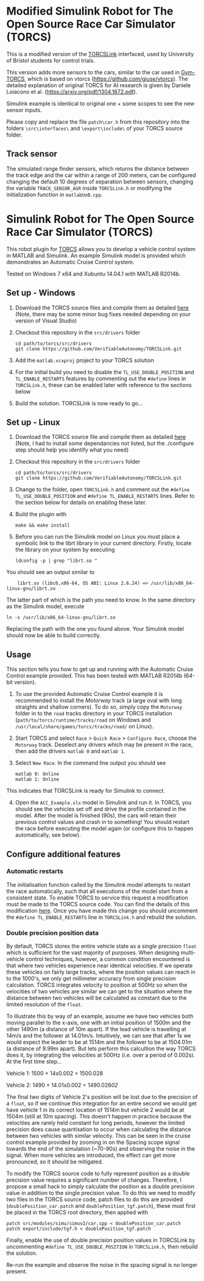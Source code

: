 # Modified Simulink Robot for The Open Source Race Car Simulator (TORCS)
This is a modified version of the [TORCSLink](https://github.com/VerifiableAutonomy/TORCSLink) interfaced, used by University of Bristol students for control trials.

This version adds more sensors to the cars, similar to the car used in [Gym-TORCS](https://github.com/ugo-nama-kun/gym_torcs), which is based on vtorcs (https://github.com/giuse/vtorcs). The detailed explanation of original TORCS for AI research is given by Daniele Loiacono et al. (https://arxiv.org/pdf/1304.1672.pdf).

Simulink example is identical to original one + some scopes to see the new sensor inputs.

Please copy and replace the file ```patch\car.h``` from this repository into the folders ```\src\interfaces\``` and ```\export\include\``` of your TORCS source folder.
## Track sensor
The simulated range finder sensors, which returns the distance between the track edge and the car within a range of 200 meters, can be configured changing the default 10 degrees of separation between sensors, changing the variable ```TRACK_SENSOR_AGR``` inside ```TORCSLink.h``` or modifying the initialization function in ```matlabUoB.cpp```.

# Simulink Robot for The Open Source Race Car Simulator (TORCS)
This robot plugin for [TORCS](http://torcs.sourceforge.net/) allows you to develop a vehicle control system in MATLAB and Simulink. An example Simulink model
is provided which demonstrates an Automatic Cruise Control system. 

Tested on Windows 7 x64 and Xubuntu 14.04.1 with MATLAB R2014b.

## Set up - Windows
1. Download the TORCS source files and compile them as detailed
[here](http://torcs.sourceforge.net/index.php?artid=3&name=Sections&op=viewarticle#linux-src-all-win) 
(Note, there may be some minor bug fixes needed depending on your version of Visual Studio)

2. Checkout this repository in the `src/drivers` folder

    ```
    cd path/to/torcs/src/drivers
    git clone https://github.com/VerifiableAutonomy/TORCSLink.git
    ```
    
3. Add the `matlab.vcxproj` project to your TORCS solution
4. For the initial build you need to disable the `TL_USE_DOUBLE_POSITION` and `TL_ENABLE_RESTARTS`
features by commenting out the `#define` lines in `TORCSLink.h`, these can be enabled later with reference to the sections
below

5. Build the solution. TORCSLink is now ready to go...

## Set up - Linux
1. Download the TORCS source file and compile them as detailed
[here](http://torcs.sourceforge.net/index.php?artid=3&name=Sections&op=viewarticle#linux-src-all)
(Note, I had to install some dependancies not listed, but the ./configure step should help you identify what you need)

2. Checkout this repository in the `src/drivers` folder

    ```
    cd path/to/torcs/src/drivers
    git clone https://github.com/VerifiableAutonomy/TORCSLink.git
    ```

3. Change to the folder, open `TORCSLink.h` and comment out the `#define TL_USE_DOUBLE_POSITION` and
`#define TL_ENABLE_RESTARTS` lines. Refer to the section below for details on enabling these later.

4. Build the plugin with

    ```
    make && make install
    ```

5. Before you can run the Simulink model on Linux you must place a symbolic link to the librt library in your current
directory. Firstly, locate the library on your system by executing

    ```
    ldconfig -p | grep "librt.so "
    ```

You should see an output similar to

    
        librt.so (libc6,x86-64, OS ABI: Linux 2.6.24) => /usr/lib/x86_64-linux-gnu/librt.so
    

The latter part of which is the path you need to know. In the same directory as the Simulink model, execute

    
    ln -s /usr/lib/x86_64-linux-gnu/librt.so
    

Replacing the path with the one you found above. Your Simulink model should now be able to build correctly.


## Usage
This section tells you how to get up and running with the Automatic Cruise Control example provided. This has been tested
with MATLAB R2014b (64-bit version).

1. To use the provided Automatic Cruise Control example it is recommended to install the *Motorway* track
    (a large oval with long straights and shallow corners). To do so, simply copy the `Motorway` folder
    in to the `road` tracks directory in your TORCS installation (`path/to/torcs/runtime/tracks/road` on
    Windows and `/usr/local/share/games/torcs/tracks/road/` on Linux).

2. Start TORCS and select `Race` > `Quick Race` > `Configure Race`, choose the `Motorway` track. Deselect any drivers 
    which may be present in the race, then add the drivers `matlab 0` and `matlab 1`.

3. Select `New Race`. In the command line output you should see 

    ```
    matlab 0: Online
    matlab 1: Online
    ```
This indicates that TORCSLink is ready for Simulink to connect.

4. Open the `ACC_Example.slx` model in Simulink and run it. In TORCS, you should see the vehicles set off and drive the profile 
    contained in the model. After the model is finished (90s), the cars will retain their previous control values and crash in
    to something! You should restart the race before executing the model again (or configure this to happen automatically, see below).

## Configure additional features
### Automatic restarts
The initialisation function called by the Simulink model attempts to restart the race automatically, such that all executions of the
model start from a consistent state. To enable TORCS to service this request a modification must be made to the TORCS source code.
You can find the details of this modification [here](http://torcs.sourceforge.net/index.php?name=Sections&op=viewarticle&artid=30#c6_8).
Once you have made this change you should uncomment the `#define TL_ENABLE_RESTARTS` line in `TORCSLink.h` and rebuild the solution.

### Double precision position data
By default, TORCS stores the entire vehicle state as a single precision `float` which is sufficient for the vast majority of
purposes. When designing multi-vehicle control techniques, however, a common condition encountered is that where two vehicles
experience near identical velocities. If we operate these vehicles on fairly large tracks, where the position values can reach
in to the 1000's, we only get millimeter accuracy from single precision calculation. TORCS integrates velocity to position at 500Hz
so when the velocities of two vehicles are similar we can get to the situation where the distance between two vehicles will 
be calculated as constant due to the limited resolution of the `float`.

To illustrate this by way of an example, assume we have two vehicles both moving parallel to the x-axis, one with an initial 
position of 1500m and the other 1490m (a distance of 10m apart). If the lead vehicle is travelling at 14m/s and the follower
at 14.01m/s. Intuitively, we can see that after 1s we would expect the leader to be at 1514m and the follower to be at 1504.01m
(a distance of 9.99m apart). But lets perform this calcultion the way TORCS does it, by integrating the velocities at 500Hz
(i.e. over a period of 0.002s). At the first time step...

Vehicle 1: 1500 + 14x0.002 = 1500.028

Vehicle 2: 1490 + 14.01x0.002 = 1490.028*02*

The final two digits of Vehicle 2's position will be lost due to the precision of a `float`, so if we continue this integration
for an entire second we would get have vehicle 1 in its correct location of 1514m but vehicle 2 would be at 1504m (still at 10m
spacing). This doesn't happen in practice because the velocities are rarely held constant for long periods, however the limited
precision does cause quantisation to occur when calculating the distance between two vehicles with similar velocity. This can
be seen in the cruise control example provided by zooming in on the Spacing scope signal towards the end of the simulation (~70-90s)
and observing the noise in the signal. When more vehicles are introduced, the effect can get more pronounced, so it should be
mitigated.

To modify the TORCS source code to fully represent position as a double precision value requires a significant number of changes.
Therefore, I propose a small hack to simply calculate the position as a double precision value in addition to the single precision
value. To do this we need to modify two files in the TORCS source code, patch files to do this are provided (`doublePosition_car.patch`
and `doublePosition_tgf.patch`), these must first be placed in the TORCS root directory, then applied with

    patch src/modules/simu/simuv2/car.cpp < doublePosition_car.patch
    patch export/include/tgf.h < doublePosition_tgf.patch

Finally, enable the use of double precision position values in TORCSLink by uncommenting `#define TL_USE_DOUBLE_POSITION` in
`TORCSLink.h`, then rebuild the solution. 

Re-run the example and observe the noise in the spacing signal is no longer present.
